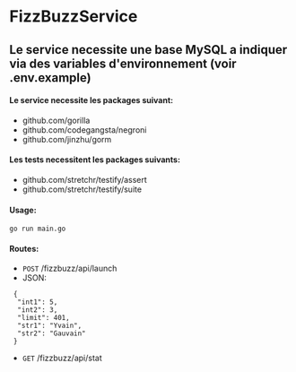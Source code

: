 
# FizzBuzzService

## Le service necessite une base MySQL a indiquer via des variables d'environnement (voir .env.example)

#### Le service necessite les packages suivant:
 - github.com/gorilla
 - github.com/codegangsta/negroni
 - github.com/jinzhu/gorm
  
  
 
#### Les tests necessitent les packages suivants:
 - github.com/stretchr/testify/assert
 - github.com/stretchr/testify/suite
  
  
  
#### Usage: 
```go run main.go```



#### Routes:
 - ```POST``` /fizzbuzz/api/launch
  - JSON: 
  ```
   {
    "int1": 5,
    "int2": 3,
    "limit": 401,
    "str1": "Yvain",
    "str2": "Gauvain"
   }
   ````
 - ```GET``` /fizzbuzz/api/stat
